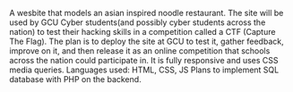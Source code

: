 A wesbite that models an asian inspired noodle restaurant. The site will be used by GCU Cyber students(and possibly cyber students across the nation) to test their hacking skills in a competition called a CTF (Capture The Flag).
The plan is to deploy the site at GCU to test it, gather feedback, improve on it, and then release it as an online competition that schools across the nation could participate in.
It is fully responsive and uses CSS media queries.
Languages used: HTML, CSS, JS
Plans to implement SQL database with PHP on the backend.
